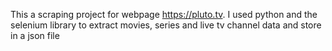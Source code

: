 This a scraping project for webpage https://pluto.tv. I used python and the selenium library to extract movies, series and live tv channel data and store in a json file
